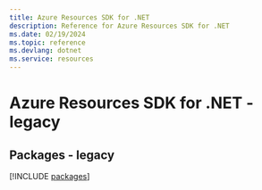 ```yaml
---
title: Azure Resources SDK for .NET
description: Reference for Azure Resources SDK for .NET
ms.date: 02/19/2024
ms.topic: reference
ms.devlang: dotnet
ms.service: resources
---
```

# Azure Resources SDK for .NET - legacy
## Packages - legacy
[!INCLUDE [packages](resources-index.md)]